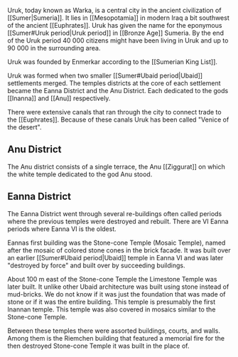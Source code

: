 Uruk, today known as Warka, is a central city in the ancient civilization of [[Sumer|Sumeria]]. It lies in [[Mesopotamia]] in modern Iraq a bit southwest of the ancient [[Euphrates]]. Uruk has given the name for the eponymous [[Sumer#Uruk period|Uruk period]] in [[Bronze Age]] Sumeria. By the end of the Uruk period 40 000 citizens might have been living in Uruk and up to 90 000 in the surrounding area.

Uruk was founded by Enmerkar according to the [[Sumerian King List]]. 

Uruk was formed when two smaller [[Sumer#Ubaid period|Ubaid]] settlements merged. The temples districts at the core of each settlement became the Eanna District and the Anu District. Each dedicated to the gods [[Inanna]] and [[Anu]] respectively.

There were extensive canals that ran through the city to connect trade to the [[Euphrates]]. Because of these canals Uruk has been called "Venice of the desert".
## Anu District

The Anu district consists of a single terrace, the Anu [[Ziggurat]] on which the white temple dedicated to the god Anu stood.

## Eanna District

The Eanna District went through several re-buildings often called periods where the previous temples were destroyed and rebuilt. There are VI Eanna periods where Eanna VI is the oldest.

Eannas first building was the Stone-cone Temple (Mosaic Temple), named after the mosaic of colored stone cones in the brick facade. It was built over an earlier [[Sumer#Ubaid period|Ubaid]] temple in Eanna VI and was later "destroyed by force" and built over by succeeding buildings.

About 100 m east of the Stone-cone Temple the Limestone Temple was later built. It unlike other Ubaid architecture was built using stone instead of mud-bricks. We do not know if it was just the foundation that was made of stone or if it was the entire building. This temple is presumably the first Inannan temple. This temple was also covered in mosaics similar to the Stone-cone Temple.

Between these temples there were assorted buildings, courts, and walls. Among them is the Riemchen building that featured a memorial fire for the then destroyed Stone-cone Temple it was built in the place of.

